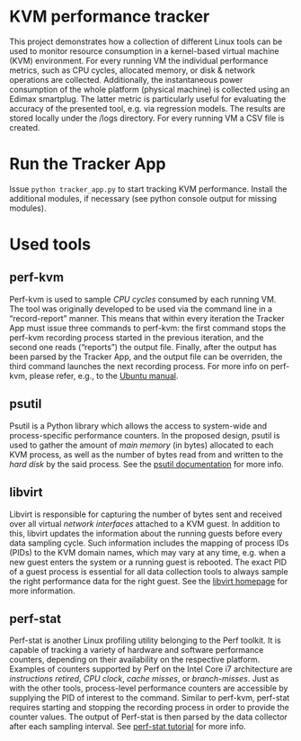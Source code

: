 # KVM performance tracker
This project demonstrates how a collection of different Linux tools can be used to monitor resource consumption in a kernel-based virtual machine (KVM) environment.
For every running VM the individual performance metrics, such as CPU cycles, allocated memory, or disk & network operations are collected. Additionally, the instantaneous power consumption of the whole platform (physical machine) is collected using an Edimax smartplug. The latter metric is particularly useful for evaluating the accuracy of the presented tool, e.g. via regression models.
The results are stored locally under the /logs directory. For every running VM a CSV file is created.

# Run the Tracker App
Issue `python tracker_app.py` to start tracking KVM performance. Install the additional modules, if necessary (see python console output for missing modules).

# Used tools
## perf-kvm
Perf-kvm is used to sample *CPU cycles* consumed by each running VM. The tool was originally developed to be used via the command line in a “record-report” manner. This means that within every iteration the Tracker App must issue three commands to perf-kvm: the first command stops the perf-kvm recording process started in the previous iteration, and the second one reads (“reports”) the output file. Finally, after the output has been parsed by the Tracker App, and the output file can be overriden, the third command launches the next recording process. For more info on perf-kvm, please refer, e.g., to the [Ubuntu manual](http://manpages.ubuntu.com/manpages/trusty/man1/perf-kvm.1.html "Ubuntu manpages - perf kvm").

## psutil
Psutil is a Python library which allows the access to system-wide and process-specific performance counters. In the proposed design, psutil is used to gather the amount of *main memory* (in bytes) allocated to each KVM process, as well as the number of bytes read from and written to the *hard disk* by the said process. See the [psutil documentation](https://pypi.python.org/pypi/psutil "Psutil documentation") for more info.

## libvirt
Libvirt is responsible for capturing the number of bytes sent and received over all virtual *network interfaces* attached to a KVM guest. In addition to this, libvirt updates the information about the running guests before every data sampling cycle. Such information includes the mapping of process IDs (PIDs) to the KVM domain names, which may vary at any time, e.g. when a new guest enters the system or a running guest is rebooted. The exact PID of a guest process is essential for all data collection tools to always sample the right performance data for the right guest. See the [libvirt homepage](http://libvirt.org/ "Libvirt homepage") for more information.

## perf-stat
Perf-stat is another Linux profiling utility belonging to the Perf toolkit. It is capable of tracking a variety of hardware and software performance counters, depending on their availability on the respective platform.  Examples of counters supported by Perf on the Intel Core i7 architecture are *instructions retired*, *CPU clock*, *cache misses*, or *branch-misses*. Just as with the other tools, process-level performance counters are accessible by supplying the PID of interest to the command. Similar to perf-kvm, perf-stat requires starting and stopping the recording process in order to provide the counter values. The output of Perf-stat is then parsed by the data collector after each sampling interval. See [perf-stat tutorial](https://perf.wiki.kernel.org/index.php/Tutorial#Counting_with_perf_stat "perf-stat tutorial") for more info.
